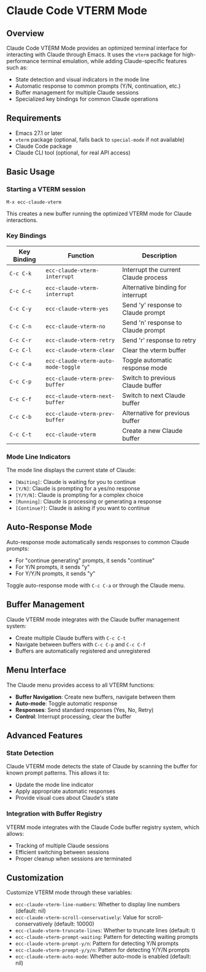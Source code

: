 # Claude Code VTERM Mode

## Overview

Claude Code VTERM Mode provides an optimized terminal interface for interacting with Claude through Emacs. It uses the `vterm` package for high-performance terminal emulation, while adding Claude-specific features such as:

- State detection and visual indicators in the mode line
- Automatic response to common prompts (Y/N, continuation, etc.)
- Buffer management for multiple Claude sessions
- Specialized key bindings for common Claude operations

## Requirements

- Emacs 27.1 or later
- `vterm` package (optional, falls back to `special-mode` if not available)
- Claude Code package
- Claude CLI tool (optional, for real API access)


## Basic Usage

### Starting a VTERM session

```elisp
M-x ecc-claude-vterm
```

This creates a new buffer running the optimized VTERM mode for Claude interactions.

### Key Bindings

| Key Binding | Function | Description |
|-------------|----------|-------------|
| `C-c C-k` | `ecc-claude-vterm-interrupt` | Interrupt the current Claude process |
| `C-c C-c` | `ecc-claude-vterm-interrupt` | Alternative binding for interrupt |
| `C-c C-y` | `ecc-claude-vterm-yes` | Send 'y' response to Claude prompt |
| `C-c C-n` | `ecc-claude-vterm-no` | Send 'n' response to Claude prompt |
| `C-c C-r` | `ecc-claude-vterm-retry` | Send 'r' response to retry |
| `C-c C-l` | `ecc-claude-vterm-clear` | Clear the vterm buffer |
| `C-c C-a` | `ecc-claude-vterm-auto-mode-toggle` | Toggle automatic response mode |
| `C-c C-p` | `ecc-claude-vterm-prev-buffer` | Switch to previous Claude buffer |
| `C-c C-f` | `ecc-claude-vterm-next-buffer` | Switch to next Claude buffer |
| `C-c C-b` | `ecc-claude-vterm-prev-buffer` | Alternative for previous buffer |
| `C-c C-t` | `ecc-claude-vterm` | Create a new Claude buffer |

### Mode Line Indicators

The mode line displays the current state of Claude:

- `[Waiting]`: Claude is waiting for you to continue
- `[Y/N]`: Claude is prompting for a yes/no response 
- `[Y/Y/N]`: Claude is prompting for a complex choice
- `[Running]`: Claude is processing or generating a response
- `[Continue?]`: Claude is asking if you want to continue

## Auto-Response Mode

Auto-response mode automatically sends responses to common Claude prompts:

- For "continue generating" prompts, it sends "continue"
- For Y/N prompts, it sends "y"
- For Y/Y/N prompts, it sends "y"

Toggle auto-response mode with `C-c C-a` or through the Claude menu.

## Buffer Management

Claude VTERM mode integrates with the Claude buffer management system:

- Create multiple Claude buffers with `C-c C-t`
- Navigate between buffers with `C-c C-p` and `C-c C-f`
- Buffers are automatically registered and unregistered

## Menu Interface

The Claude menu provides access to all VTERM functions:

- **Buffer Navigation**: Create new buffers, navigate between them
- **Auto-mode**: Toggle automatic response 
- **Responses**: Send standard responses (Yes, No, Retry)
- **Control**: Interrupt processing, clear the buffer

## Advanced Features

### State Detection

Claude VTERM mode detects the state of Claude by scanning the buffer for known prompt patterns. This allows it to:

- Update the mode line indicator
- Apply appropriate automatic responses
- Provide visual cues about Claude's state

### Integration with Buffer Registry

VTERM mode integrates with the Claude Code buffer registry system, which allows:

- Tracking of multiple Claude sessions
- Efficient switching between sessions
- Proper cleanup when sessions are terminated

## Customization

Customize VTERM mode through these variables:

- `ecc-claude-vterm-line-numbers`: Whether to display line numbers (default: nil)
- `ecc-claude-vterm-scroll-conservatively`: Value for scroll-conservatively (default: 10000)  
- `ecc-claude-vterm-truncate-lines`: Whether to truncate lines (default: t)
- `ecc-claude-vterm-prompt-waiting`: Pattern for detecting waiting prompts
- `ecc-claude-vterm-prompt-y/n`: Pattern for detecting Y/N prompts
- `ecc-claude-vterm-prompt-y/y/n`: Pattern for detecting Y/Y/N prompts
- `ecc-claude-vterm-auto-mode`: Whether auto-mode is enabled (default: nil)